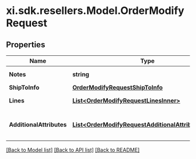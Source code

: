 # xi.sdk.resellers.Model.OrderModifyRequest

## Properties

Name | Type | Description | Notes
------------ | ------------- | ------------- | -------------
**Notes** | **string** | Shipment-level notes. | [optional] 
**ShipToInfo** | [**OrderModifyRequestShipToInfo**](OrderModifyRequestShipToInfo.md) |  | [optional] 
**Lines** | [**List&lt;OrderModifyRequestLinesInner&gt;**](OrderModifyRequestLinesInner.md) | The order line items. | [optional] 
**AdditionalAttributes** | [**List&lt;OrderModifyRequestAdditionalAttributesInner&gt;**](OrderModifyRequestAdditionalAttributesInner.md) | Header-level additional attributes. | [optional] 

[[Back to Model list]](../README.md#documentation-for-models) [[Back to API list]](../README.md#documentation-for-api-endpoints) [[Back to README]](../README.md)

